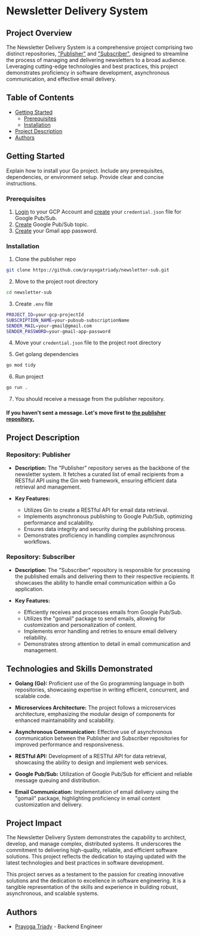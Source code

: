 # Newsletter Delivery System

## Project Overview

The Newsletter Delivery System is a comprehensive project comprising two distinct repositories, ["Publisher"](https://github.com/prayogatriady/newsletter-pub) and ["Subscriber"](https://github.com/prayogatriady/newsletter-sub), designed to streamline the process of managing and delivering newsletters to a broad audience. Leveraging cutting-edge technologies and best practices, this project demonstrates proficiency in software development, asynchronous communication, and effective email delivery.

## Table of Contents

- [Getting Started](#getting-started)
  - [Prerequisites](#prerequisites)
  - [Installation](#installation)
- [Project Description](#Project-Description)
- [Authors](#authors)

## Getting Started

Explain how to install your Go project. Include any prerequisites, dependencies, or environment setup. Provide clear and concise instructions.

### Prerequisites

1. [Login](https://cloud.google.com/) to your GCP Account and [create](https://cloud.google.com/iam/docs/keys-create-delete) your `credential.json` file for Google Pub/Sub.
2. [Create](https://cloud.google.com/pubsub/docs/create-topic) Google Pub/Sub topic.
2. [Create](https://www.getmailbird.com/gmail-app-password/) your Gmail app password.

### Installation

1. Clone the publisher repo

```sh
git clone https://github.com/prayogatriady/newsletter-sub.git
```

2. Move to the project root directory
```sh
cd newsletter-sub
```

3. Create `.env` file
```sh
PROJECT_ID=your-gcp-projectId
SUBSCRIPTION_NAME=your-pubsub-subscriptionName
SENDER_MAIL=your-gmail@gmail.com
SENDER_PASSWORD=your-gmail-app-password
```
4. Move your `credential.json` file to the project root directory

5. Get golang dependencies
```sh
go mod tidy
```

6. Run project
```sh
go run .
```

7. You should receive a message from the publisher repository.

#### If you haven't sent a message. Let's move first to [the publisher repository.](https://github.com/prayogatriady/newsletter-pub)

## Project Description

### Repository: Publisher

- **Description:** The "Publisher" repository serves as the backbone of the newsletter system. It fetches a curated list of email recipients from a RESTful API using the Gin web framework, ensuring efficient data retrieval and management.

- **Key Features:**
  - Utilizes Gin to create a RESTful API for email data retrieval.
  - Implements asynchronous publishing to Google Pub/Sub, optimizing performance and scalability.
  - Ensures data integrity and security during the publishing process.
  - Demonstrates proficiency in handling complex asynchronous workflows.

### Repository: Subscriber

- **Description:** The "Subscriber" repository is responsible for processing the published emails and delivering them to their respective recipients. It showcases the ability to handle email communication within a Go application.

- **Key Features:**
  - Efficiently receives and processes emails from Google Pub/Sub.
  - Utilizes the "gomail" package to send emails, allowing for customization and personalization of content.
  - Implements error handling and retries to ensure email delivery reliability.
  - Demonstrates strong attention to detail in email communication and management.

## Technologies and Skills Demonstrated

- **Golang (Go):** Proficient use of the Go programming language in both repositories, showcasing expertise in writing efficient, concurrent, and scalable code.

- **Microservices Architecture:** The project follows a microservices architecture, emphasizing the modular design of components for enhanced maintainability and scalability.

- **Asynchronous Communication:** Effective use of asynchronous communication between the Publisher and Subscriber repositories for improved performance and responsiveness.

- **RESTful API:** Development of a RESTful API for data retrieval, showcasing the ability to design and implement web services.

- **Google Pub/Sub:** Utilization of Google Pub/Sub for efficient and reliable message queuing and distribution.

- **Email Communication:** Implementation of email delivery using the "gomail" package, highlighting proficiency in email content customization and delivery.


## Project Impact

The Newsletter Delivery System demonstrates the capability to architect, develop, and manage complex, distributed systems. It underscores the commitment to delivering high-quality, reliable, and efficient software solutions. This project reflects the dedication to staying updated with the latest technologies and best practices in software development.

This project serves as a testament to the passion for creating innovative solutions and the dedication to excellence in software engineering. It is a tangible representation of the skills and experience in building robust, asynchronous, and scalable systems.

## Authors
- [Prayoga Triady](https://www.linkedin.com/in/prayogatriady/) - Backend Engineer